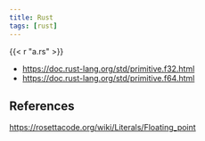 ```yaml
---
title: Rust
tags: [rust]
---
```


{{< r "a.rs" >}}

- <https://doc.rust-lang.org/std/primitive.f32.html>
- <https://doc.rust-lang.org/std/primitive.f64.html>

## References

<https://rosettacode.org/wiki/Literals/Floating_point>
